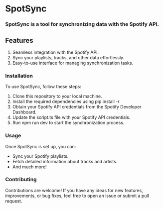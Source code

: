 # SpotSync

### SpotSync is a tool for synchronizing data with the Spotify API.

## Features
1. Seamless integration with the Spotify API.
2. Sync your playlists, tracks, and other data effortlessly.
3. Easy-to-use interface for managing synchronization tasks.

### Installation
To use SpotSync, follow these steps:

1. Clone this repository to your local machine.
2. Install the required dependencies using pip install -r
3. Obtain your Spotify API credentials from the Spotify Developer Dashboard.
4. Update the script.ts file with your Spotify API credentials.
5. Run npm run dev to start the synchronization process.

### Usage
Once SpotSync is set up, you can:

- Sync your Spotify playlists.
- Fetch detailed information about tracks and artists.
- And much more!

### Contributing
Contributions are welcome! If you have any ideas for new features, improvements, or bug fixes, feel free to open an issue or submit a pull request.
